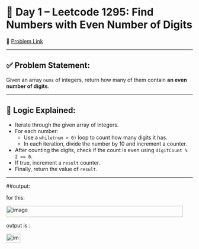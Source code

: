 # 📘 Day 1 – Leetcode 1295: Find Numbers with Even Number of Digits

🔗 [Problem Link](https://leetcode.com/problems/find-numbers-with-even-number-of-digits/description/)

---
## ✅ Problem Statement:

Given an array `nums` of integers, return how many of them contain **an even number of digits**.

---
## 🧠 Logic Explained:

- Iterate through the given array of integers.
- For each number:
  - Use a `while(num > 0)` loop to count how many digits it has.
  - In each iteration, divide the number by 10 and increment a counter.
- After counting the digits, check if the count is even using `digitCount % 2 == 0`.
- If true, increment a `result` counter.
- Finally, return the value of `result`.

---

##output:

for this:

<img width="477" height="30" alt="image" src="https://github.com/user-attachments/assets/adf094c6-9c9c-43df-b96a-8a4a7b7d6e3c" />

output is :

<img width="38" height="24" alt="image" src="https://github.com/user-attachments/assets/0b0c89b7-fa05-4c43-83b0-7ddd5b6ee162" />


